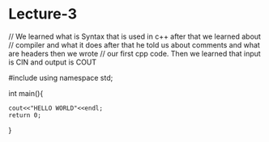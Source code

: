 # Lecture-3

// We learned what is Syntax that is used in c++ after that we learned about 
// compiler and what it does after that he told us about comments and what are headers then we wrote 
// our first cpp code. Then we learned that input is CIN and output is COUT

#include <iostream>
using namespace std;

int main(){

    cout<<"HELLO WORLD"<<endl;
    return 0;
}
